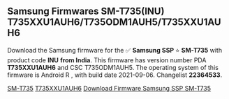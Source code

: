 <h2>Samsung Firmwares SM-T735(INU) T735XXU1AUH6/T735ODM1AUH5/T735XXU1AUH6</h2>
Download the Samsung firmware for the ✅ <strong>Samsung SSP </strong> ⭐ <strong>SM-T735</strong> with product code <strong>INU</strong> <strong> from India</strong>. This firmware has version number PDA <strong>T735XXU1AUH6</strong> and CSC T735ODM1AUH5. The operating system of this firmware is Android R , with build date 2021-09-06. Changelist <strong>22364533</strong>.


[SM-T735](https://samfirm.shop/samsung/model/SM-T735)
[T735XXU1AUH6](https://samfirm.shop/samsung/pda/T735XXU1AUH6)
[Download Firmware Samsung SSP SM-T735](https://samfirm.shop/samsung/firmware/453288)
